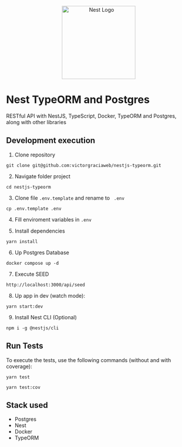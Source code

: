<p align="center">
  <a href="http://nestjs.com/" target="blank"><img src="https://nestjs.com/img/logo-small.svg" width="200" alt="Nest Logo" /></a>
</p>

# Nest TypeORM and Postgres

RESTful API with NestJS, TypeScript, Docker, TypeORM and Postgres, along with other libraries

## Development execution

1. Clone repository
```
git clone git@github.com:victorgraciaweb/nestjs-typeorm.git
```

2. Navigate folder project
```
cd nestjs-typeorm
```

3. Clone file ```.env.template``` and rename to ```
.env```

```
cp .env.template .env
```

4. Fill enviroment variables in ```.env```

5. Install dependencies
```
yarn install
```

6. Up Postgres Database
```
docker compose up -d
```

7. Execute SEED 
```
http://localhost:3000/api/seed
```

8. Up app in dev (watch mode):
```
yarn start:dev
```

9. Install Nest CLI (Optional)
```
npm i -g @nestjs/cli
```

## Run Tests

To execute the tests, use the following commands (without and with coverage):

```
yarn test
```
```
yarn test:cov
```

## Stack used
* Postgres
* Nest
* Docker
* TypeORM
